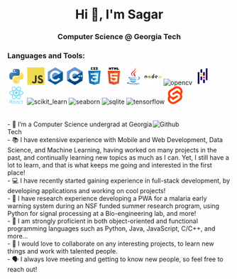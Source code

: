 <h1 align="center">Hi 👋, I'm Sagar</h1>
<h3 align="center">Computer Science @ Georgia Tech</h3>


<h3 align="left">Languages and Tools:</h3>
<p align="left"> <img src="https://raw.githubusercontent.com/devicons/devicon/master/icons/python/python-original.svg" alt="python" width="40" height="40"/> <img src="https://raw.githubusercontent.com/devicons/devicon/master/icons/javascript/javascript-original.svg" alt="javascript" width="40" height="40"/> <img src="https://raw.githubusercontent.com/devicons/devicon/master/icons/c/c-original.svg" alt="c" width="40" height="40"/> <img src="https://raw.githubusercontent.com/devicons/devicon/master/icons/cplusplus/cplusplus-original.svg" alt="cplusplus" width="40" height="40"/> <img src="https://raw.githubusercontent.com/devicons/devicon/master/icons/css3/css3-original-wordmark.svg" alt="css3" width="40" height="40"/> <img src="https://raw.githubusercontent.com/devicons/devicon/master/icons/html5/html5-original-wordmark.svg" alt="html5" width="40" height="40"/> <img src="https://raw.githubusercontent.com/devicons/devicon/master/icons/java/java-original.svg" alt="java" width="40" height="40"/> <img src="https://raw.githubusercontent.com/devicons/devicon/master/icons/nodejs/nodejs-original-wordmark.svg" alt="nodejs" width="40" height="40"/> <img src="https://www.vectorlogo.zone/logos/opencv/opencv-icon.svg" alt="opencv" width="40" height="40"/> <img src="https://raw.githubusercontent.com/devicons/devicon/2ae2a900d2f041da66e950e4d48052658d850630/icons/pandas/pandas-original.svg" alt="pandas" width="40" height="40"/> <img src="https://raw.githubusercontent.com/devicons/devicon/master/icons/react/react-original-wordmark.svg" alt="react" width="40" height="40"/> <img src="https://upload.wikimedia.org/wikipedia/commons/0/05/Scikit_learn_logo_small.svg" alt="scikit_learn" width="40" height="40"/> <img src="https://seaborn.pydata.org/_images/logo-mark-lightbg.svg" alt="seaborn" width="40" height="40"/> <img src="https://www.vectorlogo.zone/logos/sqlite/sqlite-icon.svg" alt="sqlite" width="40" height="40"/> <img src="https://www.vectorlogo.zone/logos/tensorflow/tensorflow-icon.svg" alt="tensorflow" width="40" height="40"/> <img src="https://github.com/devicons/devicon/blob/master/icons/svelte/svelte-original.svg" alt="svelte" width="40" height="40"/> <br /><br /><br />
  
  <img width="35%" align="right" alt="Github" src="https://user-images.githubusercontent.com/48678280/88862734-4903af80-d201-11ea-968b-9c939d88a37c.gif" />
- 🌱 I’m a Computer Science undergrad at Georgia Tech <br />
- 📚 I have extensive experience with Mobile and Web Development, Data Science, and Machine Learning, having worked on many projects in the past, and continually learning new topics as much as I can. Yet, I still have a lot to learn, and that is what keeps me going and interested in the first place!  <br />
- 💻 I have recently started gaining experience in full-stack development, by developing applications and working on cool projects!  <br />
- 🔬 I have research experience developing a PWA for a malaria early warning system during an NSF funded summer research program, using Python for signal processing at a Bio-engineering lab, and more!  <br />
- 💪 I am strongly proficient in both object-oriented and functional programming languages such as Python, Java, JavaScript, C/C++, and more... <br />
- 👯 I would love to collaborate on any interesting projects, to learn new things and work with talented people.  <br />
- 🗣  I always love meeting and getting to know new people, so feel free to reach out!
